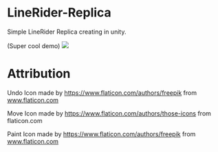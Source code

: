 # LineRider-Replica
Simple LineRider Replica creating in unity. 

(Super cool demo)
![](https://dvhull.github.io/personal-website/images/lineRider-demo.gif)

# Attribution
Undo Icon made by https://www.flaticon.com/authors/freepik from www.flaticon.com

Move Icon made by https://www.flaticon.com/authors/those-icons from flaticon.com

Paint Icon made by https://www.flaticon.com/authors/freepik from www.flaticon.com
